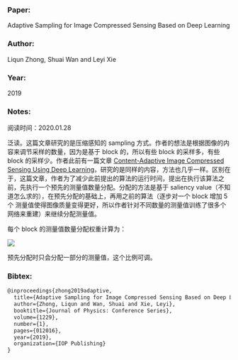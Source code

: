 ### Paper:

Adaptive Sampling for Image Compressed Sensing Based on Deep Learning

### Author:

Liqun Zhong, Shuai Wan and Leyi Xie

### Year:

2019

### Notes:

阅读时间：2020.01.28

泛读。这篇文章研究的是压缩感知的 sampling 方式。作者的想法是根据图像的内容来调节采样的数量，因为是基于 block 的，所以有些 block 的采样多，有些 block 的采样少。作者此前有一篇文章 [Content-Adaptive Image Compressed Sensing Using Deep Learning](content-adaptive-image-compressed-sensing-using-deep-learning-2018-200110)，研究的是同样的内容，方法也几乎一样。区别在于，这篇文章，作者为了减少此前提出的算法的运行时间，提出在执行该算法之前，先执行一个预先的测量值数量分配。分配的方法是基于 saliency value（不知道怎么求的），在预先分配的基础上，再用之前的算法（逐步对一个 block 增加 5 个 测量值使得图像质量变得更好，所以作者针对不同数量的测量值训练了很多个网络来重建）来继续分配测量值。

每个 block 的测量值数量分配权重计算为：

<img src="http://latex.codecogs.com/svg.latex? \text {weight}_{i}=\sum_{h=1}^{B} \sum_{w=1}^{B}\left(s_{h 1, w 1}\right)^{p}\left(\sum_{h=1}^{H} \sum_{w=1}^{W}\left(s_{h, w}\right)^{p}\right)^{-1}" border="0"/>

预先分配时只会分配一部分的测量值，这个比例可调。

### Bibtex:

```latex
@inproceedings{zhong2019adaptive,
  title={Adaptive Sampling for Image Compressed Sensing Based on Deep Learning},
  author={Zhong, Liqun and Wan, Shuai and Xie, Leyi},
  booktitle={Journal of Physics: Conference Series},
  volume={1229},
  number={1},
  pages={012016},
  year={2019},
  organization={IOP Publishing}
}
```

